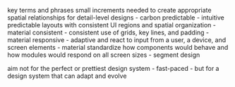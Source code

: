 key terms and phrases
small increments needed to create appropriate spatial relationships for detail-level designs - carbon
predictable - intuitive predictable layouts with consistent UI regions and spatial organization - material
consistent - consistent use of grids, key lines, and padding - material 
responsive - adaptive and react to input from a user, a device, and screen elements - material 
standardize how components would behave and how modules would respond on all screen sizes - segment design

aim not for the perfect or prettiest design system - fast-paced - but for a design system that can adapt and evolve 